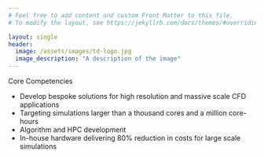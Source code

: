 ```yaml
---
# Feel free to add content and custom Front Matter to this file.
# To modify the layout, see https://jekyllrb.com/docs/themes/#overriding-theme-defaults

layout: single
header:
  image: /assets/images/td-logo.jpg
  image_description: "A description of the image"
---
```


Core Competencies
* Develop bespoke solutions for high resolution and massive scale CFD applications
* Targeting simulations larger than a thousand cores and a million core-hours
* Algorithm and HPC development
* In-house hardware delivering 80% reduction in costs for large scale simulations






